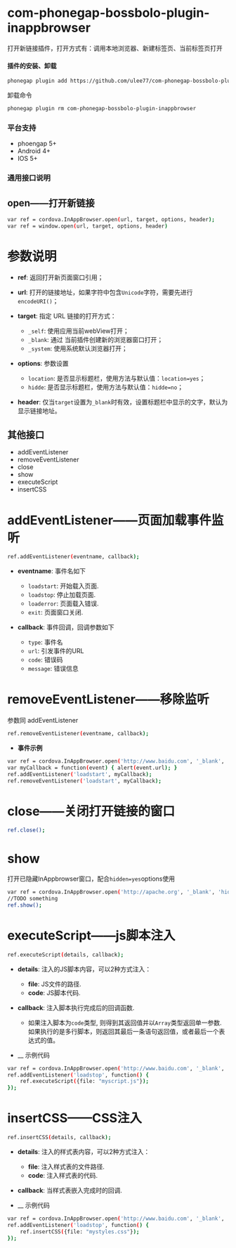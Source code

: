 # com-phonegap-bossbolo-plugin-inappbrowser
打开新链接插件，打开方式有：调用本地浏览器、新建标签页、当前标签页打开


#### 插件的安装、卸载
```sh
phonegap plugin add https://github.com/ulee77/com-phonegap-bossbolo-plugin-inappbrowser.git
```
卸载命令
```sh
phonegap plugin rm com-phonegap-bossbolo-plugin-inappbrowser
```

### 平台支持
- phoengap 5+
- Android 4+
- IOS 5+

### 通用接口说明

## open——打开新链接
```sh
var ref = cordova.InAppBrowser.open(url, target, options, header);
var ref = window.open(url, target, options, header)
```
# 参数说明

- __ref__: 返回打开新页面窗口引用；

- __url__: 打开的链接地址，如果字符中包含`Unicode`字符，需要先进行`encodeURI()`；

- __target__: 指定 URL 链接的打开方式：
    - `_self`: 使用应用当前webView打开；
    - `_blank`: 通过 当前插件创建新的浏览器窗口打开；
    - `_system`: 使用系统默认浏览器打开；

- __options__: 参数设置
    - `location`: 是否显示标题栏，使用方法与默认值：`location=yes`；
    - `hidde`: 是否显示标题栏，使用方法与默认值：`hidde=no`；

- __header__: 仅当`target`设置为`_blank`时有效，设置标题栏中显示的文字，默认为显示链接地址。


## 其他接口

- addEventListener
- removeEventListener
- close
- show
- executeScript
- insertCSS

# addEventListener——页面加载事件监听
```sh
ref.addEventListener(eventname, callback);
```

- __eventname__: 事件名如下

  - `loadstart`: 开始载入页面.
  - `loadstop`: 停止加载页面.
  - `loaderror`: 页面载入错误.
  - `exit`: 页面窗口关闭.

- __callback__: 事件回调，回调参数如下

  - `type`: 事件名
  - `url`: 引发事件的URL
  - `code`: 错误码
  - `message`: 错误信息

# removeEventListener——移除监听
参数同 addEventListener
```sh
ref.removeEventListener(eventname, callback);
```

- __事件示例__
```sh
var ref = cordova.InAppBrowser.open('http://www.baidu.com', '_blank', 'location=yes');
var myCallback = function(event) { alert(event.url); }
ref.addEventListener('loadstart', myCallback);
ref.removeEventListener('loadstart', myCallback);
```

# close——关闭打开链接的窗口
```sh
ref.close();
```

# show
打开已隐藏InAppbrowser窗口，配合`hidden=yes`options使用
```sh
var ref = cordova.InAppBrowser.open('http://apache.org', '_blank', 'hidden=yes');
//TODO something
ref.show();
```

# executeScript——js脚本注入

```sh
ref.executeScript(details, callback);
```

- __details__: 注入的JS脚本内容，可以2种方式注入：
  - __file__: JS文件的路径.
  - __code__: JS脚本代码.

- __callback__: 注入脚本执行完成后的回调函数.
    - 如果注入脚本为`code`类型, 则得到其返回值并以`Array`类型返回单一参数. 如果执行的是多行脚本，则返回其最后一条语句返回值，或者最后一个表达式的值。

- __ 示例代码
```sh
var ref = cordova.InAppBrowser.open('http://www.baidu.com', '_blank', 'location=yes');
ref.addEventListener('loadstop', function() {
    ref.executeScript({file: "myscript.js"});
});
```
# insertCSS——CSS注入

```sh
ref.insertCSS(details, callback);
```

- __details__: 注入的样式表内容，可以2种方式注入：
  - __file__: 注入样式表的文件路径.
  - __code__: 注入样式表的代码.

- __callback__: 当样式表嵌入完成时的回调.

- __ 示例代码
```sh
var ref = cordova.InAppBrowser.open('http://www.baidu.com', '_blank', 'location=yes');
ref.addEventListener('loadstop', function() {
    ref.insertCSS({file: "mystyles.css"});
});
```
